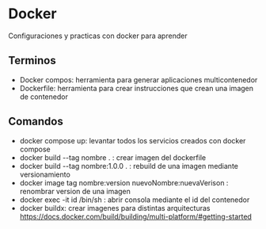 # Docker
Configuraciones y practicas con docker para aprender

## Terminos
+ Docker compos: herramienta para generar aplicaciones multicontenedor
+ Dockerfile: herramienta para crear instrucciones que crean una imagen de contenedor

## Comandos
+ docker compose up: levantar todos los servicios creados con docker compose
+ docker build --tag nombre . : crear imagen del dockerfile
+ docker build --tag nombre:1.0.0 . : rebuild de una imagen mediante versionamiento
+ docker image tag nombre:version nuevoNombre:nuevaVerison : renombrar version de una imagen
+ docker exec -it id /bin/sh : abrir consola mediante el id del contenedor 
+ docker buildx: crear imagenes para distintas arquitecturas https://docs.docker.com/build/building/multi-platform/#getting-started